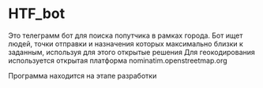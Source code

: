 # HTF_bot
 Это телеграмм бот для поиска попутчика в рамках города. 
Бот ищет людей, точки отправки и назначения которых максимально близки к заданным, используя для этого открытые решения
Для геокодирования используется открытая платформа nominatim.openstreetmap.org

Программа находится на этапе разработки
